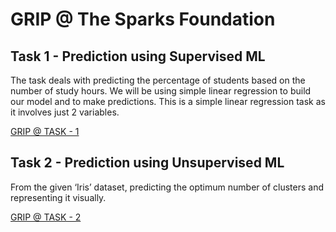 # GRIP @ The Sparks Foundation

## Task 1 - Prediction using Supervised ML

The task deals with predicting the percentage of students based on the number of study hours. We will be using simple linear regression to build our model and to make predictions. This is a simple linear regression task as it involves just 2 variables.

[GRIP @ TASK - 1](https://github.com/deepthiinduri/GRIP-TheSparksFoundation/blob/9ea29e1573cc55f7b6e9d546aa9f3e9efac1839a/TASK%20-%201.ipynb)


## Task 2 - Prediction using Unsupervised ML

From the given ‘Iris’ dataset, predicting the optimum number of clusters and representing it visually.

[GRIP @ TASK - 2](https://github.com/deepthiinduri/GRIP-TheSparksFoundation/blob/b29fd7d88bfa4be9855203dc62f3e6edd4939c00/TASK%20-%202.ipynb)
